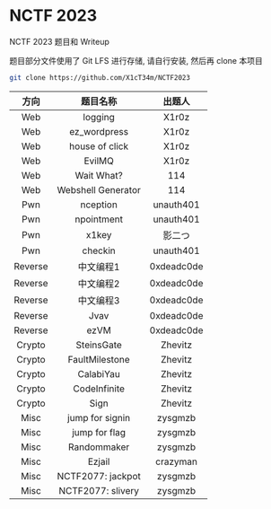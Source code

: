 # NCTF 2023

NCTF 2023 题目和 Writeup

题目部分文件使用了 Git LFS 进行存储, 请自行安装, 然后再 clone 本项目

```bash
git clone https://github.com/X1cT34m/NCTF2023
```

|  方向   |      题目名称      |   出题人   |
| :-----: | :----------------: | :--------: |
|   Web   |      logging       |   X1r0z    |
|   Web   |    ez_wordpress    |   X1r0z    |
|   Web   |   house of click   |   X1r0z    |
|   Web   |       EvilMQ       |   X1r0z    |
|   Web   |     Wait What?     |    114     |
|   Web   | Webshell Generator |    114     |
|   Pwn   |      nception      | unauth401  |
|   Pwn   |     npointment     | unauth401  |
|   Pwn   |       x1key        |   影二つ   |
|   Pwn   |      checkin       | unauth401  |
| Reverse |     中文编程1      | 0xdeadc0de |
| Reverse |     中文编程2      | 0xdeadc0de |
| Reverse |     中文编程3      | 0xdeadc0de |
| Reverse |        Jvav        | 0xdeadc0de |
| Reverse |        ezVM        | 0xdeadc0de |
| Crypto  |     SteinsGate     |  Zhevitz   |
| Crypto  |   FaultMilestone   |  Zhevitz   |
| Crypto  |     CalabiYau      |  Zhevitz   |
| Crypto  |    CodeInfinite    |  Zhevitz   |
| Crypto  |        Sign        |  Zhevitz   |
|  Misc   |  jump for signin   |  zysgmzb   |
|  Misc   |   jump for flag    |  zysgmzb   |
|  Misc   |    Randommaker     |  zysgmzb   |
|  Misc   |       Ezjail       |  crazyman  |
|  Misc   | NCTF2077: jackpot  |  zysgmzb   |
|  Misc   | NCTF2077: slivery  |  zysgmzb   |
